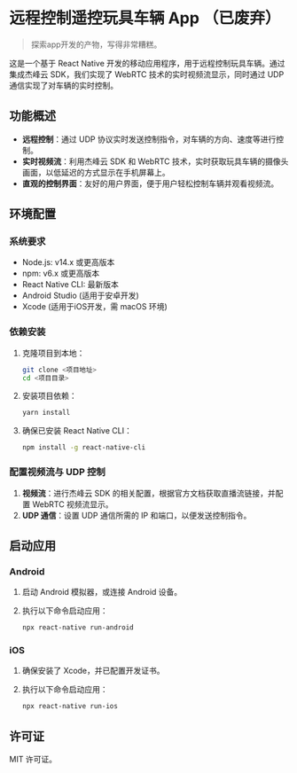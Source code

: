 # 远程控制遥控玩具车辆 App （已废弃）
> 探索app开发的产物，写得非常糟糕。

这是一个基于 React Native 开发的移动应用程序，用于远程控制玩具车辆。通过集成杰峰云 SDK，我们实现了 WebRTC 技术的实时视频流显示，同时通过 UDP 通信实现了对车辆的实时控制。

## 功能概述

- **远程控制**：通过 UDP 协议实时发送控制指令，对车辆的方向、速度等进行控制。
- **实时视频流**：利用杰峰云 SDK 和 WebRTC 技术，实时获取玩具车辆的摄像头画面，以低延迟的方式显示在手机屏幕上。
- **直观的控制界面**：友好的用户界面，便于用户轻松控制车辆并观看视频流。

## 环境配置

### 系统要求

- Node.js: v14.x 或更高版本
- npm: v6.x 或更高版本
- React Native CLI: 最新版本
- Android Studio (适用于安卓开发)
- Xcode (适用于iOS开发，需 macOS 环境)

### 依赖安装

1. 克隆项目到本地：

   ```bash
   git clone <项目地址>
   cd <项目目录>
   ```

2. 安装项目依赖：

   ```bash
   yarn install
   ```

3. 确保已安装 React Native CLI：

   ```bash
   npm install -g react-native-cli
   ```

### 配置视频流与 UDP 控制

1. **视频流**：进行杰峰云 SDK 的相关配置，根据官方文档获取直播流链接，并配置 WebRTC 视频流显示。
2. **UDP 通信**：设置 UDP 通信所需的 IP 和端口，以便发送控制指令。

## 启动应用

### Android

1. 启动 Android 模拟器，或连接 Android 设备。
2. 执行以下命令启动应用：

   ```bash
   npx react-native run-android
   ```

### iOS

1. 确保安装了 Xcode，并已配置开发证书。
2. 执行以下命令启动应用：

   ```bash
   npx react-native run-ios
   ```

## 许可证

MIT 许可证。
